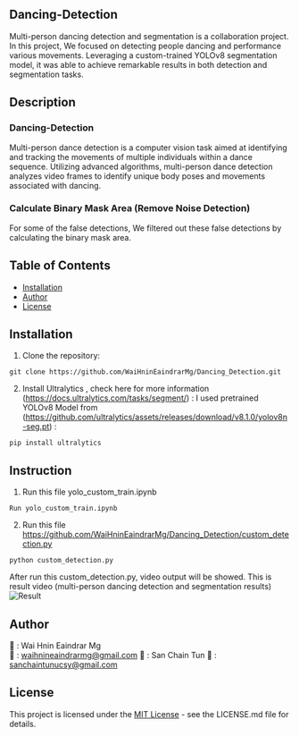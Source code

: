 ## Dancing-Detection
Multi-person dancing detection and segmentation is a collaboration project.
In this project, We focused on detecting people dancing and performance various movements. Leveraging a custom-trained YOLOv8 segmentation model, it was able to achieve remarkable results in both detection and segmentation tasks.


## Description
### Dancing-Detection
Multi-person dance detection is a computer vision task aimed at identifying and tracking the movements of multiple individuals within a dance sequence.
Utilizing advanced algorithms, multi-person dance detection analyzes video frames to identify unique body poses and movements associated with dancing.

### Calculate Binary Mask Area (Remove Noise Detection)
For some of the false detections, We filtered out these false detections by calculating the binary mask area.


## Table of Contents
- [Installation](#installation)
- [Author](#author)
- [License](#license)


## Installation
1. Clone the repository:
```
git clone https://github.com/WaiHninEaindrarMg/Dancing_Detection.git
```

2. Install Ultralytics , check here for more information (https://docs.ultralytics.com/tasks/segment/) :
I used pretrained YOLOv8 Model from (https://github.com/ultralytics/assets/releases/download/v8.1.0/yolov8n-seg.pt) : 
```
pip install ultralytics
```


## Instruction
1. Run this file yolo_custom_train.ipynb
```
Run yolo_custom_train.ipynb
```
2. Run this file https://github.com/WaiHninEaindrarMg/Dancing_Detection/custom_detection.py
```
python custom_detection.py
```

After run this custom_detection.py, video output will be showed.
This is result video (multi-person dancing detection and segmentation results)
![Result](https://github.com/WaiHninEaindrarMg/Dancing_Detection/blob/main/output/output_video.gif)

##
## Author
👤 : Wai Hnin Eaindrar Mg  
📧 : [waihnineaindrarmg@gmail.com](mailto:waihnineaindrarmg@gmail.com)
👤 : San Chain Tun
📧 : [sanchaintunucsy@gmail.com](mailto:sanchaintunucsy@gmail.com)


## License

This project is licensed under the [MIT License](LICENSE) - see the LICENSE.md file for details.


